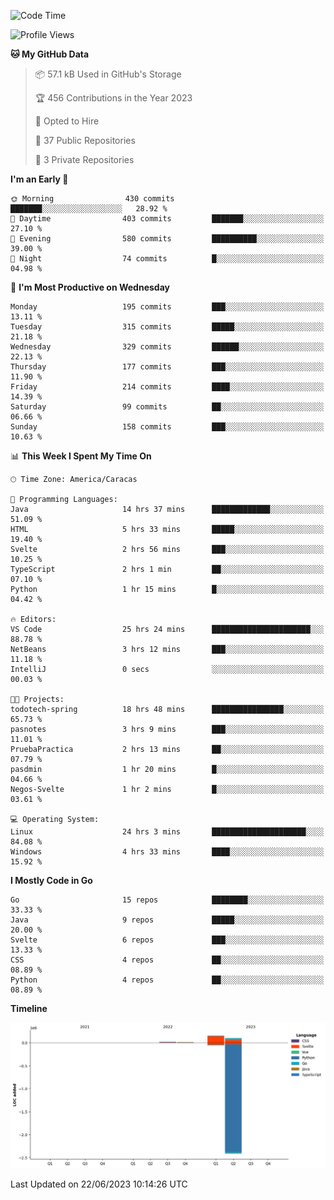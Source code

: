 <!--START_SECTION:waka-->
![Code Time](http://img.shields.io/badge/Code%20Time-722%20hrs%2046%20mins-blue)

![Profile Views](http://img.shields.io/badge/Profile%20Views-4-blue)

**🐱 My GitHub Data** 

> 📦 57.1 kB Used in GitHub's Storage 
 > 
> 🏆 456 Contributions in the Year 2023
 > 
> 💼 Opted to Hire
 > 
> 📜 37 Public Repositories 
 > 
> 🔑 3 Private Repositories 
 > 
**I'm an Early 🐤** 

```text
🌞 Morning                430 commits         ███████░░░░░░░░░░░░░░░░░░   28.92 % 
🌆 Daytime                403 commits         ███████░░░░░░░░░░░░░░░░░░   27.10 % 
🌃 Evening                580 commits         ██████████░░░░░░░░░░░░░░░   39.00 % 
🌙 Night                  74 commits          █░░░░░░░░░░░░░░░░░░░░░░░░   04.98 % 
```
📅 **I'm Most Productive on Wednesday** 

```text
Monday                   195 commits         ███░░░░░░░░░░░░░░░░░░░░░░   13.11 % 
Tuesday                  315 commits         █████░░░░░░░░░░░░░░░░░░░░   21.18 % 
Wednesday                329 commits         ██████░░░░░░░░░░░░░░░░░░░   22.13 % 
Thursday                 177 commits         ███░░░░░░░░░░░░░░░░░░░░░░   11.90 % 
Friday                   214 commits         ████░░░░░░░░░░░░░░░░░░░░░   14.39 % 
Saturday                 99 commits          ██░░░░░░░░░░░░░░░░░░░░░░░   06.66 % 
Sunday                   158 commits         ███░░░░░░░░░░░░░░░░░░░░░░   10.63 % 
```


📊 **This Week I Spent My Time On** 

```text
🕑︎ Time Zone: America/Caracas

💬 Programming Languages: 
Java                     14 hrs 37 mins      █████████████░░░░░░░░░░░░   51.09 % 
HTML                     5 hrs 33 mins       █████░░░░░░░░░░░░░░░░░░░░   19.40 % 
Svelte                   2 hrs 56 mins       ███░░░░░░░░░░░░░░░░░░░░░░   10.25 % 
TypeScript               2 hrs 1 min         ██░░░░░░░░░░░░░░░░░░░░░░░   07.10 % 
Python                   1 hr 15 mins        █░░░░░░░░░░░░░░░░░░░░░░░░   04.42 % 

🔥 Editors: 
VS Code                  25 hrs 24 mins      ██████████████████████░░░   88.78 % 
NetBeans                 3 hrs 12 mins       ███░░░░░░░░░░░░░░░░░░░░░░   11.18 % 
IntelliJ                 0 secs              ░░░░░░░░░░░░░░░░░░░░░░░░░   00.03 % 

🐱‍💻 Projects: 
todotech-spring          18 hrs 48 mins      ████████████████░░░░░░░░░   65.73 % 
pasnotes                 3 hrs 9 mins        ███░░░░░░░░░░░░░░░░░░░░░░   11.01 % 
PruebaPractica           2 hrs 13 mins       ██░░░░░░░░░░░░░░░░░░░░░░░   07.79 % 
pasdmin                  1 hr 20 mins        █░░░░░░░░░░░░░░░░░░░░░░░░   04.66 % 
Negos-Svelte             1 hr 2 mins         █░░░░░░░░░░░░░░░░░░░░░░░░   03.61 % 

💻 Operating System: 
Linux                    24 hrs 3 mins       █████████████████████░░░░   84.08 % 
Windows                  4 hrs 33 mins       ████░░░░░░░░░░░░░░░░░░░░░   15.92 % 
```

**I Mostly Code in Go** 

```text
Go                       15 repos            ████████░░░░░░░░░░░░░░░░░   33.33 % 
Java                     9 repos             █████░░░░░░░░░░░░░░░░░░░░   20.00 % 
Svelte                   6 repos             ███░░░░░░░░░░░░░░░░░░░░░░   13.33 % 
CSS                      4 repos             ██░░░░░░░░░░░░░░░░░░░░░░░   08.89 % 
Python                   4 repos             ██░░░░░░░░░░░░░░░░░░░░░░░   08.89 % 
```



**Timeline**

![Lines of Code chart](https://raw.githubusercontent.com/hbourgeot/hbourgeot/main/assets/bar_graph.png)


 Last Updated on 22/06/2023 10:14:26 UTC
<!--END_SECTION:waka-->
